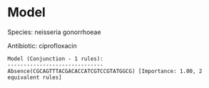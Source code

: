 
# Model

Species: neisseria gonorrhoeae

Antibiotic: ciprofloxacin

```
Model (Conjunction - 1 rules):
------------------------------
Absence(CGCAGTTTACGACACCATCGTCCGTATGGCG) [Importance: 1.00, 2 equivalent rules]

```

